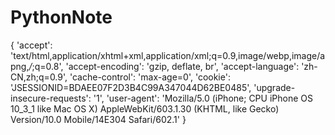 # PythonNote

{
            'accept': 'text/html,application/xhtml+xml,application/xml;q=0.9,image/webp,image/apng,*/*;q=0.8',
            'accept-encoding': 'gzip, deflate, br',
            'accept-language': 'zh-CN,zh;q=0.9',
            'cache-control': 'max-age=0',
            'cookie': 'JSESSIONID=BDAEE07F2D3B4C99A347044D62BE0485',
            'upgrade-insecure-requests': '1',
            'user-agent': 'Mozilla/5.0 (iPhone; CPU iPhone OS 10_3_1 like Mac OS X) AppleWebKit/603.1.30 (KHTML, like Gecko) Version/10.0 Mobile/14E304 Safari/602.1'
        }
